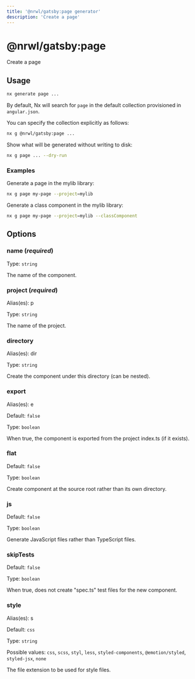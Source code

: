 ```yaml
---
title: '@nrwl/gatsby:page generator'
description: 'Create a page'
---
```


# @nrwl/gatsby:page

Create a page

## Usage

```bash
nx generate page ...
```

By default, Nx will search for `page` in the default collection provisioned in `angular.json`.

You can specify the collection explicitly as follows:

```bash
nx g @nrwl/gatsby:page ...
```

Show what will be generated without writing to disk:

```bash
nx g page ... --dry-run
```

### Examples

Generate a page in the mylib library:

```bash
nx g page my-page --project=mylib
```

Generate a class component in the mylib library:

```bash
nx g page my-page --project=mylib --classComponent
```

## Options

### name (_**required**_)

Type: `string`

The name of the component.

### project (_**required**_)

Alias(es): p

Type: `string`

The name of the project.

### directory

Alias(es): dir

Type: `string`

Create the component under this directory (can be nested).

### export

Alias(es): e

Default: `false`

Type: `boolean`

When true, the component is exported from the project index.ts (if it exists).

### flat

Default: `false`

Type: `boolean`

Create component at the source root rather than its own directory.

### js

Default: `false`

Type: `boolean`

Generate JavaScript files rather than TypeScript files.

### skipTests

Default: `false`

Type: `boolean`

When true, does not create "spec.ts" test files for the new component.

### style

Alias(es): s

Default: `css`

Type: `string`

Possible values: `css`, `scss`, `styl`, `less`, `styled-components`, `@emotion/styled`, `styled-jsx`, `none`

The file extension to be used for style files.
